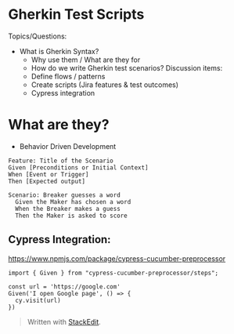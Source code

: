 
# Gherkin Test Scripts

Topics/Questions:
* What is Gherkin Syntax?
	* Why use them / What are they for
	* How do we write Gherkin test scenarios?
Discussion items:
	- Define flows / patterns
	- Create scripts (Jira features & test outcomes)
	- Cypress integration

# What are they?

 - Behavior Driven Development

```gherkin
Feature: Title of the Scenario
Given [Preconditions or Initial Context]
When [Event or Trigger]
Then [Expected output]
```

```gherkin
Scenario: Breaker guesses a word
  Given the Maker has chosen a word
  When the Breaker makes a guess
  Then the Maker is asked to score
```

## Cypress Integration:
https://www.npmjs.com/package/cypress-cucumber-preprocessor
```
import { Given } from "cypress-cucumber-preprocessor/steps";

const url = 'https://google.com'
Given('I open Google page', () => {
  cy.visit(url)
})
```
> Written with [StackEdit](https://stackedit.io/).
<!--stackedit_data:
eyJoaXN0b3J5IjpbLTIwMzg1OTEzMjksLTY4MTg5MDE5NV19
-->